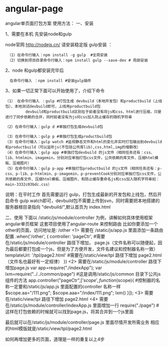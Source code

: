 # angular-page
angular单页面打包方案
使用方法：
一、安装

1、需要在本机 先安装node和gulp

node官网 http://nodejs.cn/ 请安装稳定版
gulp安装 ：

     （1）在命令行输入：npm install -g gulp  #全局安装
     （2）切换到项目目录命令行输入：npm install gulp --save-dev # 局部安装
2、node 和gulp都安装完毕后

      在命令行输入 ：npm install #安装gulp插件
      
3、如果一切正常下面可以开始使用了，介绍下命令

    （1） 在命令行输入 ：gulp #打包生成 devbuild（本地开发包）和productbuild（上线包），本地测试devbuild即可，上线用productbuild包
             devbuild和productbuild区别在于前者没有将js和css、html进行压缩，只是进行了同步依赖的合并，同时前者没有为js何css加入防止缓存的随机字符串
             
    （2）在命令行输入：gulp d #单独打包生成devbuild包
    
    （3）在命令行输入：gulp p #单独打包生成productbuild包
    （3）在命令行输入：gulp watch #监视静态文件和html的变化并实时打包输出到devbuild和productbuild（可以监听js(不包括公共库lib),css,html,img的增删改）
    （4）在命令行输入：gulp app #单独打包devbuild 的js文件（相同任务还有：css、lib、htmlmin、imagemin，分别对应单独打包css文件，公共依赖的库文件、压缩html模板、压缩图片）
    （5）在命令行输入：gulp p-app #单独打包productbuild 的js文件（相同任务还有：p-css、p-lib、p-htmlmin、p-imagemin，p-preventCook分别对应单独打包css文件，公共依赖的库文件、压缩html模板、压缩图片、和防止缓存重命名js和css加入随机字符串如：main-3332c03bdc.css）

说明：在平时工作 首先需要运行 gulp，打包生成最新的开发包和上线包，然后开启命令 gulp watch即可，devbuild包不需要上传到svn，同时需要把本地搭建的服务器根目录指向 "devbuild/",默认首页为 index.html

二、使用
下面以 /static/js/module/controller 为例，讲解如何具体使用框架 angular单页框架
这套项目使用了angular-route 来控制路由
比如你要添加一个other的页面，访问地址是: /other
 <1> 需要在 /static/js/app.js 里面添加一条路由配置
     .when('/other', {
                    controller: 'pageCtr', #需要在/static/js/module/controller 路径下增加，           page.js（文件名称可以随便起，因为最后都要打包成一个js，但是为了方便开发，文件名建议和控制器名称一致）
                    templateUrl: '/tpl/page2.html' #需要在/static/view/tpl 路径下增加 page2.html （文件名也最好有一定规律）
                })
 <2> 需要在/static/js/module/controller 路径下增加page.js
     var app=require("./indexApp");
     var lxm=require("../../common/page") #这是调用/static/js/common 目录下公共js组件的方法
     app.controller("pageCtr",['$scope',function($scope){  #控制器的名称一定要和/static/js/app.js 里面配置的controller 名称一样
          $scope.aa="/111.png";
          $scope.aaa="/index/111.png";
          lxm()
     }]);
 <3> 需要在/static/view/tpl 路径下增加 page2.html
 <4> 需要在/static/js/module/controller/indexApp.js 里面增加一行
     require("./page") #这样在打包依赖的时候就可以找到page.js，将其合并到一个js里面
     
最后就可以在/static/js/module/controller/page.js 里面尽情开发所需业务
相应的html模版就是/static/view/tpl/page2.html 

如何再增加更多的页面，道理是一样的重复以上4步
